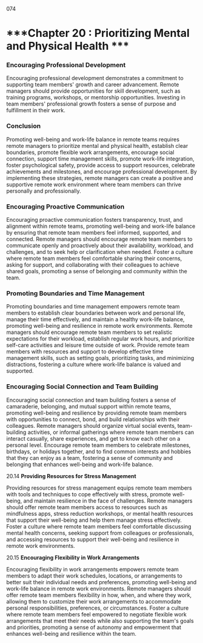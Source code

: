 074

# ***Chapter 20 : Prioritizing Mental and Physical Health ***


### **Encouraging Professional Development**

Encouraging professional development demonstrates a commitment to supporting team members' growth and career advancement. Remote managers should provide opportunities for skill development, such as training programs, workshops, or mentorship opportunities. Investing in team members' professional growth fosters a sense of purpose and fulfillment in their work.

### **Conclusion**

Promoting well-being and work-life balance in remote teams requires remote managers to prioritize mental and physical health, establish clear boundaries, promote flexible work arrangements, encourage social connection, support time management skills, promote work-life integration, foster psychological safety, provide access to support resources, celebrate achievements and milestones, and encourage professional development. By implementing these strategies, remote managers can create a positive and supportive remote work environment where team members can thrive personally and professionally.

### **Encouraging Proactive Communication**

Encouraging proactive communication fosters transparency, trust, and alignment within remote teams, promoting well-being and work-life balance by ensuring that remote team members feel informed, supported, and connected. Remote managers should encourage remote team members to communicate openly and proactively about their availability, workload, and challenges, and to seek help or clarification when needed. Foster a culture where remote team members feel comfortable sharing their concerns, asking for support, and collaborating with their colleagues to achieve shared goals, promoting a sense of belonging and community within the team.

### **Promoting Boundaries and Time Management**

Promoting boundaries and time management empowers remote team members to establish clear boundaries between work and personal life, manage their time effectively, and maintain a healthy work-life balance, promoting well-being and resilience in remote work environments. Remote managers should encourage remote team members to set realistic expectations for their workload, establish regular work hours, and prioritize self-care activities and leisure time outside of work. Provide remote team members with resources and support to develop effective time management skills, such as setting goals, prioritizing tasks, and minimizing distractions, fostering a culture where work-life balance is valued and supported.

### **Encouraging Social Connection and Team Building**

Encouraging social connection and team building fosters a sense of camaraderie, belonging, and mutual support within remote teams, promoting well-being and resilience by providing remote team members with opportunities to connect, bond, and build relationships with their colleagues. Remote managers should organize virtual social events, team-building activities, or informal gatherings where remote team members can interact casually, share experiences, and get to know each other on a personal level. Encourage remote team members to celebrate milestones, birthdays, or holidays together, and to find common interests and hobbies that they can enjoy as a team, fostering a sense of community and belonging that enhances well-being and work-life balance.

20.14 **Providing Resources for Stress Management**

Providing resources for stress management equips remote team members with tools and techniques to cope effectively with stress, promote well-being, and maintain resilience in the face of challenges. Remote managers should offer remote team members access to resources such as mindfulness apps, stress reduction workshops, or mental health resources that support their well-being and help them manage stress effectively. Foster a culture where remote team members feel comfortable discussing mental health concerns, seeking support from colleagues or professionals, and accessing resources to support their well-being and resilience in remote work environments.

20.15 **Encouraging Flexibility in Work Arrangements**

Encouraging flexibility in work arrangements empowers remote team members to adapt their work schedules, locations, or arrangements to better suit their individual needs and preferences, promoting well-being and work-life balance in remote work environments. Remote managers should offer remote team members flexibility in how, when, and where they work, allowing them to customize their work arrangements to accommodate personal responsibilities, preferences, or circumstances. Foster a culture where remote team members feel empowered to negotiate flexible work arrangements that meet their needs while also supporting the team's goals and priorities, promoting a sense of autonomy and empowerment that enhances well-being and resilience within the team.
